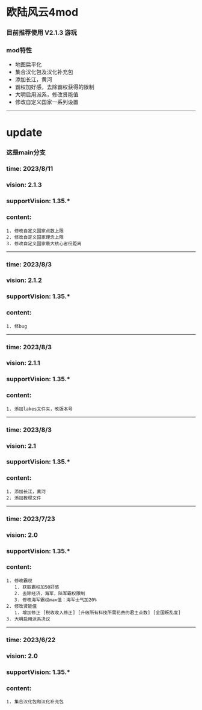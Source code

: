 # 欧陆风云4mod

### 目前推荐使用 **V2.1.3** 游玩
### mod特性
- 地图扁平化
- 集合汉化包及汉化补充包
- 添加长江，黄河
- 霸权加好感，去除霸权获得的限制
- 大明启用派系，修改贤能值
- 修改自定义国家一系列设置

---

# update 
### 这是main分支

### time: 2023/8/11
### vision: 2.1.3
### supportVision: 1.35.\*
### content:
    1. 修改自定义国家点数上限
    2. 修改自定义国家理念上限
    3. 修改自定义国家最大核心省份距离
---

### time: 2023/8/3
### vision: 2.1.2
### supportVision: 1.35.\*
### content:
    1. 修bug
---

### time: 2023/8/3
### vision: 2.1.1
### supportVision: 1.35.\*
### content:
    1. 添加lakes文件夹，改版本号
---
### time: 2023/8/3
### vision: 2.1
### supportVision: 1.35.\*
### content:
    1. 添加长江，黄河
    2. 添加教程文件
---
### time: 2023/7/23
### vision: 2.0
### supportVision: 1.35.\*
### content:
    1. 修改霸权
       1. 获取霸权加50好感
       2. 去除经济，海军，陆军霸权限制
       3. 修改海军霸权max值：海军士气加20%
    2. 修改贤能值
       1. 增加修正 [税收收入修正] [升级所有科技所需花费的君主点数] [全国叛乱度]
    3. 大明启用派系决议

---
### time: 2023/6/22
### vision: 2.0
### supportVision: 1.35.\*
### content:
    1. 集合汉化包和汉化补充包